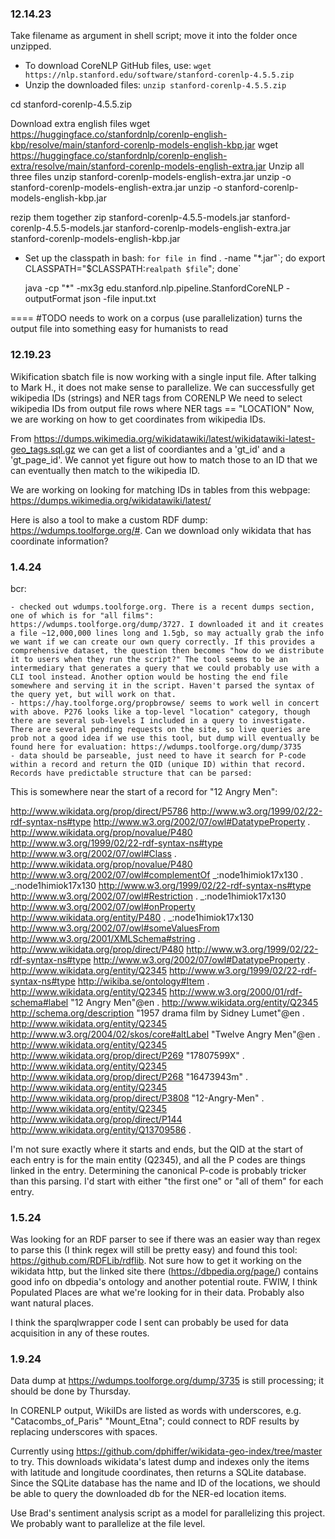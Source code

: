 ### 12.14.23 ###

Take filename as argument in shell script; move it into the folder once unzipped.

- To download CoreNLP GitHub files, use:
 `wget https://nlp.stanford.edu/software/stanford-corenlp-4.5.5.zip`
- Unzip the downloaded files:
 `unzip stanford-corenlp-4.5.5.zip`

cd stanford-corenlp-4.5.5.zip
 
Download extra english files
wget https://huggingface.co/stanfordnlp/corenlp-english-kbp/resolve/main/stanford-corenlp-models-english-kbp.jar
wget https://huggingface.co/stanfordnlp/corenlp-english-extra/resolve/main/stanford-corenlp-models-english-extra.jar
Unzip all three files
unzip stanford-corenlp-models-english-extra.jar
unzip -o stanford-corenlp-models-english-extra.jar
unzip -o stanford-corenlp-models-english-kbp.jar

rezip them together
zip stanford-corenlp-4.5.5-models.jar stanford-corenlp-4.5.5-models.jar stanford-corenlp-models-english-extra.jar stanford-corenlp-models-english-kbp.jar

- Set up the classpath in bash:
    `for file in `find . -name "*.jar"\`; do export
    CLASSPATH="$CLASSPATH:`realpath $file`"; done`


    java -cp "*" -mx3g edu.stanford.nlp.pipeline.StanfordCoreNLP -outputFormat json -file input.txt

====
#TODO 
needs to work on a corpus (use parallelization)
turns the output file into something easy for humanists to read

### 12.19.23 ###
Wikification sbatch file is now working with a single input file.
After talking to Mark H., it does not make sense to parallelize.
We can successfully get wikipedia IDs (strings) and NER tags from CORENLP
We need to select wikipedia IDs from output file rows where NER tags == "LOCATION"
Now, we are working on how to get coordinates from wikipedia IDs.

From <https://dumps.wikimedia.org/wikidatawiki/latest/wikidatawiki-latest-geo_tags.sql.gz> we can get a list of coordiantes and a 'gt_id' and a 'gt_page_id'. We cannot yet figure out how to match those to an ID that we can eventually then match to the wikipedia ID.

We are working on looking for matching IDs in tables from this webpage: https://dumps.wikimedia.org/wikidatawiki/latest/

Here is also a tool to make a custom RDF dump: https://wdumps.toolforge.org/#. Can we download only wikidata that has coordinate information?

### 1.4.24 ###
bcr: 

    - checked out wdumps.toolforge.org. There is a recent dumps section, one of which is for "all films": https://wdumps.toolforge.org/dump/3727. I downloaded it and it creates a file ~12,000,000 lines long and 1.5gb, so may actually grab the info we want if we can create our own query correctly. If this provides a comprehensive dataset, the question then becomes "how do we distribute it to users when they run the script?" The tool seems to be an intermediary that generates a query that we could probably use with a CLI tool instead. Another option would be hosting the end file somewhere and serving it in the script. Haven't parsed the syntax of the query yet, but will work on that.
    - https://hay.toolforge.org/propbrowse/ seems to work well in concert with above. P276 looks like a top-level "location" category, though there are several sub-levels I included in a query to investigate. There are several pending requests on the site, so live queries are prob not a good idea if we use this tool, but dump will eventually be found here for evaluation: https://wdumps.toolforge.org/dump/3735
    - data should be parseable, just need to have it search for P-code within a record and return the QID (unique ID) within that record. Records have predictable structure that can be parsed:

This is somewhere near the start of a record for "12 Angry Men":

<http://www.wikidata.org/prop/direct/P5786> <http://www.w3.org/1999/02/22-rdf-syntax-ns#type> <http://www.w3.org/2002/07/owl#DatatypeProperty> .
<http://www.wikidata.org/prop/novalue/P480> <http://www.w3.org/1999/02/22-rdf-syntax-ns#type> <http://www.w3.org/2002/07/owl#Class> .
<http://www.wikidata.org/prop/novalue/P480> <http://www.w3.org/2002/07/owl#complementOf> _:node1himiok17x130 .
_:node1himiok17x130 <http://www.w3.org/1999/02/22-rdf-syntax-ns#type> <http://www.w3.org/2002/07/owl#Restriction> .
_:node1himiok17x130 <http://www.w3.org/2002/07/owl#onProperty> <http://www.wikidata.org/entity/P480> .
_:node1himiok17x130 <http://www.w3.org/2002/07/owl#someValuesFrom> <http://www.w3.org/2001/XMLSchema#string> .
<http://www.wikidata.org/prop/direct/P480> <http://www.w3.org/1999/02/22-rdf-syntax-ns#type> <http://www.w3.org/2002/07/owl#DatatypeProperty> .
<http://www.wikidata.org/entity/Q2345> <http://www.w3.org/1999/02/22-rdf-syntax-ns#type> <http://wikiba.se/ontology#Item> .
<http://www.wikidata.org/entity/Q2345> <http://www.w3.org/2000/01/rdf-schema#label> "12 Angry Men"@en .
<http://www.wikidata.org/entity/Q2345> <http://schema.org/description> "1957 drama film by Sidney Lumet"@en .
<http://www.wikidata.org/entity/Q2345> <http://www.w3.org/2004/02/skos/core#altLabel> "Twelve Angry Men"@en .
<http://www.wikidata.org/entity/Q2345> <http://www.wikidata.org/prop/direct/P269> "17807599X" .
<http://www.wikidata.org/entity/Q2345> <http://www.wikidata.org/prop/direct/P268> "16473943m" .
<http://www.wikidata.org/entity/Q2345> <http://www.wikidata.org/prop/direct/P3808> "12-Angry-Men" .
<http://www.wikidata.org/entity/Q2345> <http://www.wikidata.org/prop/direct/P144> <http://www.wikidata.org/entity/Q13709586> .


I'm not sure exactly where it starts and ends, but the QID at the start of each entry is for the main entity (Q2345), and all the P codes are things linked in the entry. Determining the canonical P-code is probably tricker than this parsing. I'd start with either "the first one" or "all of them" for each entry.

### 1.5.24 ###

Was looking for an RDF parser to see if there was an easier way than regex to parse this (I think regex will still be pretty easy)
and found this tool: https://github.com/RDFLib/rdflib. Not sure how to get it working on the wikidata http, but the linked site there
(https://dbpedia.org/page/) contains good info on dbpedia's ontology and another potential route. FWIW, I think Populated Places
are what we're looking for in their data. Probably also want natural places.

I think the sparqlwrapper code I sent can probably be used for data acquisition in any of these routes.

### 1.9.24 ###
Data dump at https://wdumps.toolforge.org/dump/3735 is still processing; it should be done by Thursday.

In CORENLP output, WikiIDs are listed as words with underscores, e.g. "Catacombs_of_Paris" "Mount_Etna"; could connect to RDF results by replacing underscores with spaces.

Currently using https://github.com/dphiffer/wikidata-geo-index/tree/master to try. This downloads wikidata's latest dump and indexes only the items with latitude and longitude coordinates, then returns a SQLite database. Since the SQLite database has the name and ID of the locations, we should be able to query the downloaded db for the NER-ed location items. 

Use Brad's sentiment analysis script as a model for parallelizing this project. We probably want to parallelize at the file level.
